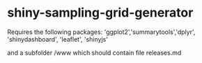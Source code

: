 # shiny-sampling-grid-generator

Requires the following packages:
'ggplot2','summarytools','dplyr', 'shinydashboard', 'leaflet', 'shinyjs'

and a subfolder /www
which should contain file releases.md
